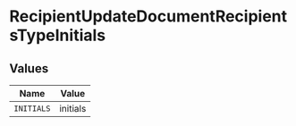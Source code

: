 # RecipientUpdateDocumentRecipientsTypeInitials


## Values

| Name       | Value      |
| ---------- | ---------- |
| `INITIALS` | initials   |